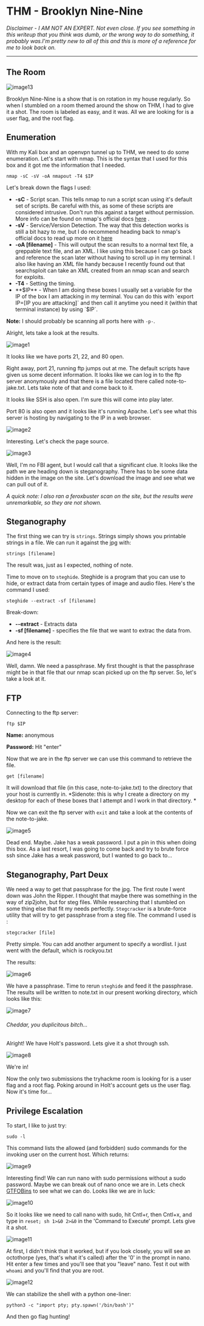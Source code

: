 # THM - Brooklyn Nine-Nine

*Disclaimer - I AM NOT AN EXPERT. Not even close. If you see something in this writeup that you think was dumb, or the wrong way to do something, it probably was.I'm pretty new to all of this and this is more of a reference for me to look back on.*

---
## The Room

![image13](https://user-images.githubusercontent.com/24508513/183258173-93372153-e233-471f-a710-a9010e8d2264.png)

Brooklyn Nine-Nine is a show that is on rotation in my house regularly. So when I stumbled on a room themed around the show on THM, I had to give it a shot. The room is labeled as easy, and it was. All we are looking for is a user flag, and the root flag. 

## Enumeration

With my Kali box and an openvpn tunnel up to THM, we need to do some enumeration. Let's start with nmap. This is the syntax that I used for this box and it got me the information that I needed.

```
nmap -sC -sV -oA nmapout -T4 $IP
```

Let's break down the flags I used:

- **-sC** - Script scan. This tells nmap to run a script scan using it's default set of scripts. Be careful with this, as some of these scripts are considered intrusive. Don't run this against a target without permission. More info can be found on nmap's official docs [here](https://nmap.org/book/nse-usage.html) .
- **-sV** - Service/Version Detection. The way that this detection works is still a bit hazy to me, but I do recommend heading back to nmap's official docs to read up more on it [here](https://nmap.org/book/man-version-detection.html)
- **-oA [filename]** - This will output the scan results to a normal text file, a greppable text file, and an XML. I like using this because I can go back and reference the scan later without having to scroll up in my terminal. I also like having an XML file handy because I recently found out that searchsploit can take an XML created from an nmap scan and search for exploits. 
- **-T4** - Setting the timing. 
- **$IP** - When I am doing these boxes I usually set a variable for the IP of the box I am attacking in my terminal. You can do this with `export IP=[IP you are attacking]` and then call it anytime you need it (within that terminal instance) by using `$IP`. 

**Note:** I should probably be scanning all ports here with `-p-`. 

Alright, lets take a look at the results.

![image1](https://user-images.githubusercontent.com/24508513/183257758-f3e357b7-60a5-403d-827f-d4ffa638e470.png)

It looks like we have ports 21, 22, and 80 open. 

Right away, port 21, running ftp jumps out at me. The default scripts have given us some decent information. It looks like we can log in to the ftp server anonymously and that there is a file located there called note-to-jake.txt. Lets take note of that and come back to it.  

It looks like SSH is also open. I'm sure this will come into play later. 

Port 80 is also open and it looks like it's running Apache. Let's see what this server is hosting by navigating to the IP in a web browser.

![image2](https://user-images.githubusercontent.com/24508513/183257770-e184e78b-eb48-4e91-8fe5-5d04f4478999.png)

Interesting. Let's check the page source. 

![image3](https://user-images.githubusercontent.com/24508513/183257771-ac1a88ce-8e98-4079-b419-9ee29926d0a0.png)

Well, I'm no FBI agent, but I would call that a significant clue. It looks like the path we are heading down is steganography. There has to be some data hidden in the image on the site. Let's download the image and see what we can pull out of it. 

*A quick note: I also ran a feroxbuster scan on the site, but the results were unremarkable, so they are not shown.*

## Steganography

The first thing we can try is `strings`. Strings simply shows you printable strings in a file. We can run it against the jpg with:

```
strings [filename]
```

The result was, just as I expected, nothing of note. 

Time to move on to `steghide`. Steghide is a program that you can use to hide, or extract data from certain types of image and audio files. Here's the command I used:

```
steghide --extract -sf [filename]
```

Break-down:

- **--extract** - Extracts data
- **-sf [filename]** - specifies the file that we want to extrac the data from.

And here is the result:

![image4](https://user-images.githubusercontent.com/24508513/183257776-6c9b13ad-e17d-4725-bba4-f58b77061850.png)

Well, damn. We need a passphrase. My first thought is that the passphrase might be in that file that our nmap scan picked up on the ftp server. So, let's take a look at it. 

## FTP

Connecting to the ftp server:

```
ftp $IP
```

**Name:** anonymous

**Password:** Hit "enter"

Now that we are in the ftp server we can use this command to retrieve the file. 

```
get [filename]
```

It will download that file (in this case, note-to-jake.txt) to the directory that your host is currently in. *Sidenote: this is why I create a directory on my desktop for each of these boxes that I attempt and I work in that directory. *

Now we can exit the ftp server with `exit` and take a look at the contents of the note-to-jake. 

![image5](https://user-images.githubusercontent.com/24508513/183257784-49ddec41-2649-4694-b740-b35671c22278.png)

Dead end. Maybe. Jake has a weak password. I put a pin in this when doing this box. As a last resort, I was going to come back and try to brute force ssh since Jake has a weak password, but I wanted to go back to...

## Steganography, Part Deux

We need a way to get that passphrase for the jpg. The first route I went down was John the Ripper. I thought that maybe there was something in the way of zip2john, but for steg files. While researching that I stumbled on some thing else that fit my needs perfectly. `Stegcracker` is a brute-force utility that will try to get passphrase from a steg file. The command I used is :

```
stegcracker [file]
```

Pretty simple. You can add another argument to specify a wordlist. I just went with the default, which is rockyou.txt

The results:

![image6](https://user-images.githubusercontent.com/24508513/183257793-2ef1e469-1db8-4428-a05f-5da0ebbce16d.png)

We have a passphrase. Time to rerun `steghide` and feed it the passphrase. The results will be written to note.txt in our present working directory, which looks like this:

![image7](https://user-images.githubusercontent.com/24508513/183257798-158e091f-2de8-4f48-8148-5486d36f8251.png)
###### Cheddar, you duplicitous bitch...

Alright! We have Holt's password. Lets give it a shot through ssh. 

![image8](https://user-images.githubusercontent.com/24508513/183257805-e3b60182-d838-40c1-8fbf-157f4ebae022.png)

We're in!

Now the only two submissions the tryhackme room is looking for is a user flag and a root flag. Poking around in Holt's account gets us the user flag. Now it's time for...

## Privilege Escalation

To start, I like to just try:

```
sudo -l
```

This command lists the allowed (and forbidden) sudo commands for the invoking user on the current host. Which returns:

![image9](https://user-images.githubusercontent.com/24508513/183257809-d8ae8b2f-fe1a-45cd-b457-ffdfdcf169a8.png)

Interesting find! We can run nano with sudo permissions without a sudo password. Maybe we can break out of nano once we are in. Lets check [GTFOBins](https://gtfobins.github.io/) to see what we can do. Looks like we are in luck:

![image10](https://user-images.githubusercontent.com/24508513/183257813-5f6018b1-ab98-4684-831d-3584125596e5.png)

So it looks like we need to call nano with sudo, hit Cntl+r, then Cntl+x, and type in `reset; sh 1>&0 2>&0` in the 'Command to Execute' prompt. Lets give it a shot. 

![image11](https://user-images.githubusercontent.com/24508513/183257817-ab6cd225-45f3-4d90-b88d-a2a7ce2bdb43.png)

At first, I didn't think that it worked, but if you look closely, you will see an octothorpe (yes, that's what it's called) after the '0' in the prompt in nano. Hit enter a few times and you'll see that you "leave" nano. Test it out with `whoami` and you'll find that you are root. 

![image12](https://user-images.githubusercontent.com/24508513/183257820-3c6a86d8-c18c-4802-bcf9-eabda2c42a3e.png)

We can stabilize the shell with a python one-liner:

```
python3 -c "import pty; pty.spawn('/bin/bash')"
```

And then go flag hunting!
